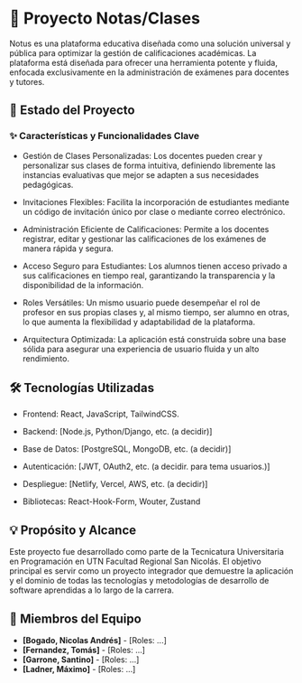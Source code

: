# 📝 Proyecto Notas/Clases

Notus es una plataforma educativa diseñada como una solución universal y pública para optimizar la gestión de calificaciones académicas. La plataforma está diseñada para ofrecer una herramienta potente y fluida, enfocada exclusivamente en la administración de exámenes para docentes y tutores.

## 📌 Estado del Proyecto

### ✨ Características y Funcionalidades Clave

- Gestión de Clases Personalizadas:
  Los docentes pueden crear y personalizar sus clases de forma intuitiva, definiendo libremente las instancias evaluativas que mejor se adapten a sus necesidades pedagógicas.

- Invitaciones Flexibles:
  Facilita la incorporación de estudiantes mediante un código de invitación único por clase o mediante correo electrónico.

- Administración Eficiente de Calificaciones:
  Permite a los docentes registrar, editar y gestionar las calificaciones de los exámenes de manera rápida y segura.

- Acceso Seguro para Estudiantes:
  Los alumnos tienen acceso privado a sus calificaciones en tiempo real, garantizando la transparencia y la disponibilidad de la información.

- Roles Versátiles:
  Un mismo usuario puede desempeñar el rol de profesor en sus propias clases y, al mismo tiempo, ser alumno en otras, lo que aumenta la flexibilidad y adaptabilidad de la plataforma.

- Arquitectura Optimizada:
  La aplicación está construida sobre una base sólida para asegurar una experiencia de usuario fluida y un alto rendimiento.

## 🛠️ Tecnologías Utilizadas

- Frontend: React, JavaScript, TailwindCSS.

- Backend: [Node.js, Python/Django, etc. (a decidir)]

- Base de Datos: [PostgreSQL, MongoDB, etc. (a decidir)]

- Autenticación: [JWT, OAuth2, etc. (a decidir. para tema usuarios.)]

- Despliegue: [Netlify, Vercel, AWS, etc. (a decidir)]

- Bibliotecas: React-Hook-Form, Wouter, Zustand

## 💡 Propósito y Alcance

Este proyecto fue desarrollado como parte de la Tecnicatura Universitaria en Programación en UTN Facultad Regional San Nicolás. El objetivo principal es servir como un proyecto integrador que demuestre la aplicación y el dominio de todas las tecnologías y metodologías de desarrollo de software aprendidas a lo largo de la carrera.

## 👥 Miembros del Equipo

- **[Bogado, Nicolas Andrés]** - [Roles: ...]
- **[Fernandez, Tomás]** - [Roles: ...]
- **[Garrone, Santino]** - [Roles: ...]
- **[Ladner, Máximo]** - [Roles: ...]
